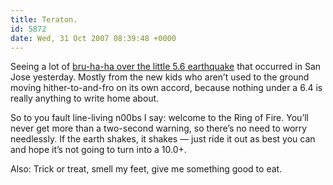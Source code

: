 ```yaml
---
title: Teraton.
id: 5872
date: Wed, 31 Oct 2007 08:39:48 +0000
---
```


Seeing a lot of [bru-ha-ha over the little <span>5.6</span> earthquake](http://www.latimes.com/news/local/la-me-quake31oct31,1,687517.story?coll=la-headlines-california) that occurred in San Jose yesterday. Mostly from the new kids who aren’t used to the ground moving hither-to-and-fro on its own accord, because nothing under a <span>6.4</span> is really anything to write home about.  

So to you fault line-living n00bs I say: welcome to the Ring of Fire. You’ll never get more than a two-second warning, so there’s no need to worry needlessly. If the earth shakes, it shakes — just ride it out as best you can and hope it’s not going to turn into a <span>10.0+</span>.  

Also: Trick or treat, smell my feet, give me something good to eat.





